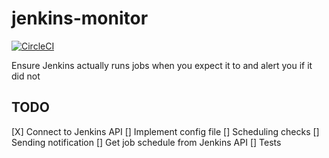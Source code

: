 # jenkins-monitor
[![CircleCI](https://circleci.com/gh/jstarcher/jenkins-monitor/tree/init.svg?style=svg&circle-token=148cadfd16b0ef17e70c115c368a7208681cf6e9)](https://circleci.com/gh/jstarcher/jenkins-monitor/tree/init)

Ensure Jenkins actually runs jobs when you expect it to and alert you if it did not

## TODO
[X] Connect to Jenkins API
[] Implement config file
[] Scheduling checks
[] Sending notification
[] Get job schedule from Jenkins API
[] Tests
